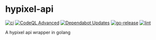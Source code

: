# hypixel-api

[![ci](https://github.com/Sn0wo2/hypixel-api/actions/workflows/ci.yml/badge.svg)](https://github.com/Sn0wo2/hypixel-api/actions/workflows/ci.yml)
[![CodeQL Advanced](https://github.com/Sn0wo2/hypixel-api/actions/workflows/codeql.yml/badge.svg)](https://github.com/Sn0wo2/hypixel-api/actions/workflows/codeql.yml)
[![Dependabot Updates](https://github.com/Sn0wo2/hypixel-api/actions/workflows/dependabot/dependabot-updates/badge.svg)](https://github.com/Sn0wo2/hypixel-api/actions/workflows/dependabot/dependabot-updates)
[![go-release](https://github.com/Sn0wo2/hypixel-api/actions/workflows/release.yml/badge.svg)](https://github.com/Sn0wo2/hypixel-api/actions/workflows/release.yml)
[![lint](https://github.com/Sn0wo2/hypixel-api/actions/workflows/lint.yml/badge.svg)](https://github.com/Sn0wo2/hypixel-api/actions/workflows/lint.yml)

A hypixel api wrapper in golang